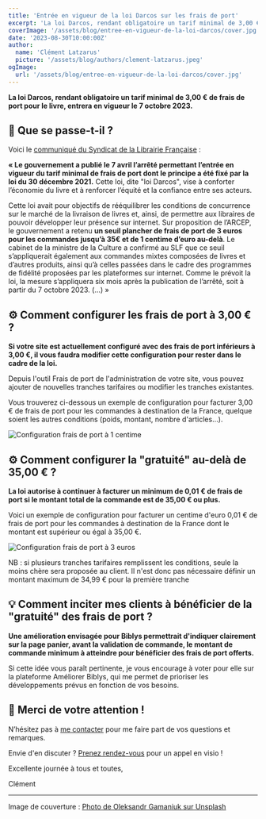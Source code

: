 ```yaml
---
title: 'Entrée en vigueur de la loi Darcos sur les frais de port'
excerpt: 'La loi Darcos, rendant obligatoire un tarif minimal de 3,00 € de frais de port pour le livre, entrera en vigueur le 7 octobre 2023.'
coverImage: '/assets/blog/entree-en-vigueur-de-la-loi-darcos/cover.jpg'
date: '2023-08-30T10:00:00Z'
author:
  name: 'Clément Latzarus'
  picture: '/assets/blog/authors/clement-latzarus.jpeg'
ogImage:
  url: '/assets/blog/entree-en-vigueur-de-la-loi-darcos/cover.jpg'
---
```


**La loi Darcos, rendant obligatoire un tarif minimal de 3,00 € de frais de port pour le livre, entrera en vigueur le 7 octobre 2023.**

## 🤔 Que se passe-t-il ?

Voici le [communiqué du Syndicat de la Librairie Française](https://www.syndicat-librairie.fr/actualites/frais-de-port-un-premier-pas-pour-une-concurrence-plus-equilibree-sur-internet) :

**&laquo; Le gouvernement a publié le 7 avril l’arrêté permettant l’entrée en vigueur du tarif minimal de frais de port dont le 
principe a été fixé par la loi du 30 décembre 2021.** Cette loi, dite "loi Darcos", vise à conforter l’économie du 
livre et à renforcer l’équité et la confiance entre ses acteurs.

Cette loi avait pour objectifs de rééquilibrer les conditions de concurrence sur le marché de la livraison de livres et, 
ainsi, de permettre aux libraires de pouvoir développer leur présence sur internet. Sur proposition de l’ARCEP, le 
gouvernement a retenu **un seuil plancher de frais de port de 3 euros pour les commandes jusqu’à 35€ et de 1 centime 
d’euro au-delà**. Le cabinet de la ministre de la Culture a confirmé au SLF que ce seuil s’appliquerait également aux 
commandes mixtes composées de livres et d’autres produits, ainsi qu’à celles passées dans le cadre des programmes de 
fidélité proposées par les plateformes sur internet. Comme le prévoit la loi, la mesure s’appliquera six mois après la 
publication de l’arrêté, soit à partir du 7 octobre 2023. (...) &raquo;

## ⚙️ Comment configurer les frais de port à 3,00 € ?

**Si votre site est actuellement configuré avec des frais de port inférieurs à 3,00 €, il vous faudra modifier cette configuration pour rester dans le cadre de la loi.**

Depuis l'outil Frais de port de l'administration de votre site, vous pouvez ajouter de nouvelles tranches tarifaires ou modifier les tranches existantes.

Vous trouverez ci-dessous un exemple de configuration pour facturer 3,00 € de frais de port pour les commandes à destination de la France, quelque soient les autres conditions 
(poids, montant, nombre d'articles…).

![Configuration frais de port à 1 centime](/assets/blog/entree-en-vigueur-de-la-loi-darcos/configuration-frais-de-port-3-euros.png)

## ⚙️ Comment configurer la "gratuité" au-delà de 35,00 € ?

**La loi autorise à continuer à facturer un minimum de 0,01 € de frais de port si le montant total de la commande est de 35,00 € ou plus.**

Voici un exemple de configuration pour facturer un centime d'euro 0,01 € de frais de port pour les commandes à destination de la France dont le montant est supérieur ou égal à 35,00 €.

![Configuration frais de port à 3 euros](/assets/blog/entree-en-vigueur-de-la-loi-darcos/configuration-frais-de-port-1-centime.png)

NB : si plusieurs tranches tarifaires remplissent les conditions, seule la moins chère sera proposée au client. Il n'est donc pas nécessaire définir un montant maximum de 34,99 € pour la première tranche


## 💡 Comment inciter mes clients à bénéficier de la "gratuité" des frais de port ?

**Une amélioration envisagée pour Biblys permettrait d'indiquer clairement sur la page panier, avant la validation de commande, le montant de commande minimum à atteindre pour bénéficier des frais de port offerts.**

Si cette idée vous paraît pertinente, je vous encourage à voter pour elle sur la plateforme Améliorer Biblys, qui me permet de prioriser les développements prévus en fonction de vos besoins.

## 🙇 Merci de votre attention !

N’hésitez pas à [me contacter](https://www.biblys.fr/contact/) pour me faire part de vos questions et remarques.

Envie d'en discuter ? [Prenez rendez-vous](https://cal.com/clemlatz/rdv) pour un appel en visio !

Excellente journée à tous et toutes,

Clément

---
Image de couverture : 
[Photo de Oleksandr Gamaniuk sur Unsplash](https://unsplash.com/fr/photos/nv8SBmWFeJE)
